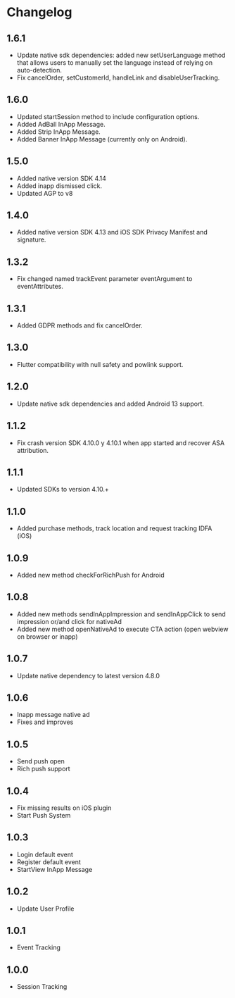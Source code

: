 # Changelog
## 1.6.1
- Update native sdk dependencies: added new setUserLanguage method that allows users to manually set the language instead of relying on auto-detection.
- Fix cancelOrder, setCustomerId, handleLink and disableUserTracking.

## 1.6.0
- Updated startSession method to include configuration options.
- Added AdBall InApp Message.
- Added Strip InApp Message.
- Added Banner InApp Message (currently only on Android).

## 1.5.0
- Added native version SDK 4.14
- Added inapp dismissed click.
- Updated AGP to v8

## 1.4.0
- Added native version SDK 4.13 and iOS SDK Privacy Manifest and signature.

## 1.3.2
- Fix changed named trackEvent parameter eventArgument to eventAttributes.

## 1.3.1
- Added GDPR methods and fix cancelOrder.

## 1.3.0
- Flutter compatibility with null safety and powlink support.

## 1.2.0
- Update native sdk dependencies and added Android 13 support.

## 1.1.2

- Fix crash version SDK 4.10.0 y 4.10.1 when app started and recover ASA attribution.

## 1.1.1
* Updated SDKs to version 4.10.+

## 1.1.0

* Added purchase methods, track location and request tracking IDFA (iOS)

## 1.0.9

* Added new method checkForRichPush for Android

## 1.0.8

* Added new methods sendInAppImpression and sendInAppClick to send impression or/and click for nativeAd
* Added new method openNativeAd to execute CTA action (open webview on browser or inapp)

## 1.0.7

* Update native dependency to latest version 4.8.0

## 1.0.6

* Inapp message native ad
* Fixes and improves

## 1.0.5

* Send push open
* Rich push support

## 1.0.4

* Fix missing results on iOS plugin
* Start Push System

## 1.0.3

* Login default event
* Register default event
* StartView InApp Message

## 1.0.2

* Update User Profile

## 1.0.1

* Event Tracking

## 1.0.0

* Session Tracking
